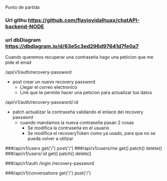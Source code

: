 Punto de partida

### Url githu   https://github.com/flaviovidalhuax/chatAPI-backend-NODE
### url dbDiagram https://dbdiagram.io/d/63e5c3ed296d97641d7fe0a7

Cuando queremos recuperar una contraseña hago una peticion que me pide el email

/api/v1/auth/recovery-password
- post crear un nuevo recovery password
    - Llegar el correo electronico 
    - Link que te permite hacer una peticion para actualizar tus datos

/api/v1/auth/recovery-password/:id
- patch actualizar la contraseña validando el enlace del recovery password
    - cuando mandamos la nueva contraseña pasan 2 cosas
        - Se modifica la contraseña en el usuario
        - Se modifica el recoveryToken como ya usado, para que no se pueda volver a utilizar

###/api/v1/users
    get('/')
    post('/')
    ###/api/v1/users/me
    get()
    patch()
    delete()
    ###/api/v1/users/:id
    get()
    patch()
    delete()

###/api/v1/auth
    /login
    /recovery-password

###/api/v1/conversations
    get('/')
    post('/')

